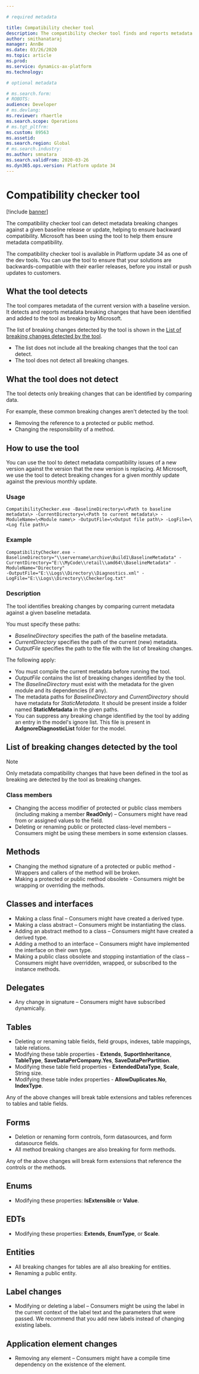 ```yaml
---

# required metadata

title: Compatibility checker tool
description: The compatibility checker tool finds and reports metadata breaking changes.
author: smithanataraj
manager: AnnBe
ms.date: 03/26/2020
ms.topic: article
ms.prod: 
ms.service: dynamics-ax-platform
ms.technology: 

# optional metadata

# ms.search.form: 
# ROBOTS: 
audience: Developer
# ms.devlang: 
ms.reviewer: rhaertle
ms.search.scope: Operations
# ms.tgt_pltfrm: 
ms.custom: 89563
ms.assetid: 
ms.search.region: Global
# ms.search.industry: 
ms.author: smnatara
ms.search.validFrom: 2020-03-26
ms.dyn365.ops.version: Platform update 34
---
```


# Compatibility checker tool

[!include [banner](../includes/banner.md)]

The compatibility checker tool can detect metadata breaking changes against a given baseline release or update, helping to ensure backward compatibility. Microsoft has been using the tool to help them ensure metadata compatibility.

The compatibility checker tool is available in Platform update 34 as one of the dev tools. You can use the tool to ensure that your solutions are backwards-compatible with their earlier releases, before you install or push updates to customers.

## What the tool detects

The tool compares metadata of the current version with a baseline version. It detects and reports metadata breaking changes that have been identified and added to the tool as breaking by Microsoft.

The list of breaking changes detected by the tool is shown in the [List of breaking changes detected by the tool](#list-of-breaking-changes-detected-by-the-tool).

+ The list does not include all the breaking changes that the tool can detect.
+ The tool does not detect all breaking changes.

## What the tool does not detect

The tool detects only breaking changes that can be identified by comparing data.

For example, these common breaking changes aren't detected by the tool:

+ Removing the reference to a protected or public method.
+ Changing the responsibility of a method.

## How to use the tool

You can use the tool to detect metadata compatibility issues of a new version against the  version that the new version is replacing. At Microsoft, we use the tool to detect breaking changes for a given monthly update against the previous monthly update.

### Usage

```console
CompatibilityChecker.exe -BaselineDirectory=\<Path to baseline metadata\> -CurrentDirectory=\<Path to current metadata\> -ModuleName=\<Module name\> -OutputFile=\<Output file path\> -LogFile=\<Log file path\>
```

### Example

```console
CompatibilityChecker.exe -BaselineDirectory="\\servername\archive\Build1\BaselineMetadata" -CurrentDirectory="E:\\MyCode\\retail\\amd64\\BaselineMetadata" -ModuleName="Directory"
-OutputFile="E:\\Logs\\Directory\\Diagnostics.xml" -LogFile="E:\\Logs\\Directory\\Checkerlog.txt"
```

### Description

The tool identifies breaking changes by comparing current metadata against a given baseline metadata.

You must specify these paths:
+ *BaselineDirectory* specifies the path of the baseline metadata.
+ *CurrentDirectory* specifies the path of the current (new) metadata.
+ *OutputFile* specifies the path to the file with the list of breaking changes.

The following apply:

+ You must compile the current metadata before running the tool.
+ *OutputFile* contains the list of breaking changes identified by the tool.
+ The *BaselineDirectory* must exist with the metadata for the given module and its dependencies (if any).
+ The metadata paths for *BaselineDirectory* and *CurrentDirectory* should have metadata for *StaticMetadata*. It should be present inside a folder named **StaticMetadata** in the given paths.
+ You can suppress any breaking change identified by the tool by adding an entry in the model's ignore list. This file is present in **AxIgnoreDiagnosticList** folder for the model.

## List of breaking changes detected by the tool

> [!NOTE]
> Only metadata compatibility changes that have been defined in the tool as breaking are detected by the tool as breaking changes.

### Class members

+ Changing the access modifier of protected or public class members (including making a member **ReadOnly**) – Consumers might have read from or assigned values to the field.
+ Deleting or renaming public or protected class-level members – Consumers might be using these members in some extension classes.

## Methods

+ Changing the method signature of a protected or public method - Wrappers and callers of the method will be broken.
+ Making a protected or public method obsolete - Consumers might be wrapping or overriding the methods.

## Classes and interfaces

+ Making a class final – Consumers might have created a derived type.
+ Making a class abstract – Consumers might be instantiating the class.
+ Adding an abstract method to a class – Consumers might have created a derived type.
+ Adding a method to an interface – Consumers might have implemented the interface on their own type.
+ Making a public class obsolete and stopping instantiation of the class – Consumers might have overridden, wrapped, or subscribed to the instance methods.

## Delegates

+ Any change in signature – Consumers might have subscribed dynamically.

## Tables

+ Deleting or renaming table fields, field groups, indexes, table mappings, table relations.
+ Modifying these table properties - **Extends**, **SuportInheritance**, **TableType**, **SaveDataPerCompany.Yes**, **SaveDataPerPartition**.
+ Modifying these table field properties - **ExtendedDataType**, **Scale**, String size.
+ Modifying these table index properties - **AllowDuplicates.No**, **IndexType**.

Any of the above changes will break table extensions and tables references to tables and table fields.

## Forms

+ Deletion or renaming form controls, form datasources, and form datasource fields.
+ All method breaking changes are also breaking for form methods.

Any of the above changes will break form extensions that reference the controls or the methods.

## Enums

+ Modifying these properties: **IsExtensible** or **Value**.

## EDTs

+ Modifying these properties: **Extends**, **EnumType**, or **Scale**.

## Entities

+ All breaking changes for tables are all also breaking for entities.
+ Renaming a public entity.

## Label changes

+ Modifying or deleting a label – Consumers might be using the label in the current context of the label text and the parameters that were passed. We recommend that you add new labels instead of changing existing labels.

## Application element changes

+ Removing any element – Consumers might have a compile time dependency on the existence of the element.
